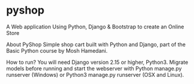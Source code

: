 # pyshop
A Web application Using Python, Django &amp; Bootstrap to create an Online Store

About PyShop
Simple shop cart built with Python and Django, part of the Basic Python course by Mosh Hamedani.

How to run?
You will need Django version 2.15 or higher, Python3. Migrate models before running and start the webserver with Python manage.py runserver (Windows) or Python3 manage.py runserver (OSX and Linux).
